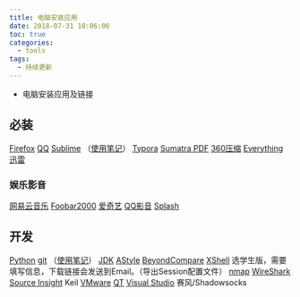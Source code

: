 ```yaml
---
title: 电脑安装应用
date: 2018-07-31 10:06:06
toc: true
categories:
  - tools
tags:
  - 持续更新
---
```


* 电脑安装应用及链接

## 必装
[Firefox](http://www.firefox.com.cn/)
[QQ](https://im.qq.com/download/)
[Sublime](https://www.sublimetext.com/3)  （[使用笔记](/2018/10/17/Sublime-Text/)）
[Typora](https://www.typora.io/#download)
[Sumatra PDF](https://www.sumatrapdfreader.org/download-free-pdf-viewer.html)
[360压缩](http://yasuo.360.cn/)
[Everything](http://www.voidtools.com/)
[迅雷](http://www.xunlei.com/)

<!--more-->

### 娱乐影音
[网易云音乐](https://music.163.com/#/download)
[Foobar2000](http://www.foobar2000.org/download)
[爱奇艺](http://www.iqiyi.com/)
[QQ影音](http://player.qq.com/)
[Splash](https://mirillis.com/download-splash-free-hd-video-player)

## 开发
[Python](www.python.org)
[git](https://git-scm.com/downloads)  （[使用笔记](/2018/08/01/git/)）
[JDK](https://www.oracle.com/technetwork/java/javase/downloads/index.html)
[AStyle](https://sourceforge.net/projects/astyle/files/)
[BeyondCompare](http://www.scootersoftware.com/download.php)
[XShell](http://www.netsarang.com/download/software.html) 选学生版，需要填写信息，下载链接会发送到Email。（导出Session配置文件）
[nmap](https://nmap.org/download.html)
[WireShark](https://www.wireshark.org/download.html)
[Source Insight](https://www.sourceinsight.com/download/)
Keil
[VMware](https://www.vmware.com/cn/products/workstation-pro/workstation-pro-evaluation.html)
[QT](https://www.qt.io/download)
[Visual Studio](https://visualstudio.microsoft.com/zh-hans/)
赛风/Shadowsocks

